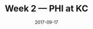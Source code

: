 ---
layout: game
title: Week 2 — PHI at KC
season: 2017
game_id: 2017_02_PHI_KC
week: 2
date: 2017-09-17
home_team: KC
away_team: PHI
final_home: 
final_away: 
pbp_url: /assets/data/pbp/2017/2017_02_PHI_KC.csv.gz
---